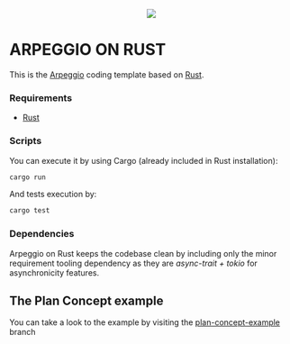 <p align="center">
  <img src="../misc/0-Arpeggio-on-Rust.png" loading="lazy"/>
</p>

# ARPEGGIO ON RUST

This is the [Arpeggio](https://github.com/isaacdecoded/arpeggio) coding template based on [Rust](https://www.rust-lang.org/).

### Requirements

- [Rust](https://www.rust-lang.org/tools/install)

### Scripts

You can execute it by using Cargo (already included in Rust installation):

```bash
cargo run
```

And tests execution by:

```bash
cargo test
```

### Dependencies

Arpeggio on Rust keeps the codebase clean by including only the minor requirement tooling dependency as they are _async-trait + tokio_ for asynchronicity features.

## The Plan Concept example

You can take a look to the example by visiting the [plan-concept-example](https://github.com/isaacdecoded/arpeggio-rs/tree/plan-concept-example) branch